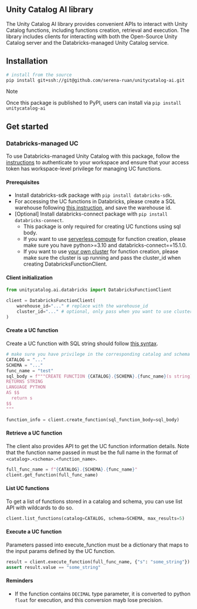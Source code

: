 ## Unity Catalog AI library

The Unity Catalog AI library provides convenient APIs to interact with Unity Catalog functions, including functions creation, retrieval and execution.
The library includes clients for interacting with both the Open-Source Unity Catalog server and the Databricks-managed Unity Catalog service.

## Installation

```sh
# install from the source
pip install git+ssh://git@github.com/serena-ruan/unitycatalog-ai.git
```
> [!NOTE]
> Once this package is published to PyPI, users can install via `pip install unitycatalog-ai`


## Get started

### Databricks-managed UC
To use Databricks-managed Unity Catalog with this package, follow the [instructions](https://docs.databricks.com/en/dev-tools/cli/authentication.html#authentication-for-the-databricks-cli) to authenticate to your workspace and ensure that your access token has workspace-level privilege for managing UC functions.

#### Prerequisites
- Install databricks-sdk package with `pip install databricks-sdk`.
- For accessing the UC functions in Databricks, please create a SQL warehouse following [this instruction](https://docs.databricks.com/en/compute/sql-warehouse/create.html), and save the warehouse id.
- [Optional] Install databricks-connect package with `pip install databricks-connect`.
    - This package is only required for creating UC functions using sql body.
    - If you want to use [serverless compute](https://docs.databricks.com/en/compute/use-compute.html#use-serverless-compute) for function creation, please make sure you have python>=3.10 and databricks-connect==15.1.0.
    - If you want to use [your own cluster](https://docs.databricks.com/en/compute/use-compute.html#create-new-compute-using-a-policy) for function creation, please make sure the cluster is up running and pass the cluster_id when creating DatabricksFunctionClient.

#### Client initialization
```python
from unitycatalog.ai.databricks import DatabricksFunctionClient

client = DatabricksFunctionClient(
    warehouse_id="..." # replace with the warehouse_id
    cluster_id="..." # optional, only pass when you want to use cluster for function creation
)
```

#### Create a UC function
Create a UC function with SQL string should follow [this syntax](https://docs.databricks.com/en/sql/language-manual/sql-ref-syntax-ddl-create-sql-function.html#create-function-sql-and-python).

```python
# make sure you have privilege in the corresponding catalog and schema for function creation
CATALOG = "..."
SCHEMA = "..."
func_name = "test"
sql_body = f"""CREATE FUNCTION {CATALOG}.{SCHEMA}.{func_name}(s string)
RETURNS STRING
LANGUAGE PYTHON
AS $$
  return s
$$
"""

function_info = client.create_function(sql_function_body=sql_body)
```

#### Retrieve a UC function
The client also provides API to get the UC function information details. Note that the function name passed in must be the full name in the format of `<catalog>.<schema>.<function_name>`.

```python
full_func_name = f"{CATALOG}.{SCHEMA}.{func_name}"
client.get_function(full_func_name)
```

#### List UC functions
To get a list of functions stored in a catalog and schema, you can use list API with wildcards to do so.

```python
client.list_functions(catalog=CATALOG, schema=SCHEMA, max_results=5)
```

#### Execute a UC function
Parameters passed into execute_function must be a dictionary that maps to the input params defined by the UC function.

```python
result = client.execute_function(full_func_name, {"s": "some_string"})
assert result.value == "some_string"
```

#### Reminders
- If the function contains `DECIMAL` type parameter, it is converted to python `float` for execution, and this conversion mayb lose precision.
